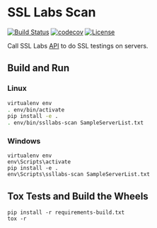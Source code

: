 # SSL Labs Scan #

[![Build Status](https://travis-ci.org/kyhau/ssllabs-scan.svg?branch=master)](https://travis-ci.org/kyhau/ssllabs-scan)
[![codecov](https://codecov.io/gh/kyhau/ssllabs-scan/branch/master/graph/badge.svg)](https://codecov.io/gh/kyhau/ssllabs-scan)
[![License](https://img.shields.io/badge/license-MIT-blue.svg)](http://en.wikipedia.org/wiki/MIT_License)

Call SSL Labs [API](https://github.com/ssllabs/ssllabs-scan/blob/stable/ssllabs-api-docs.md) to do SSL testings on servers.

## Build and Run

### Linux
```bash
virtualenv env
. env/bin/activate
pip install -e .
. env/bin/ssllabs-scan SampleServerList.txt
```

### Windows
```
virtualenv env
env\Scripts\activate
pip install -e .
env\Scripts\ssllabs-scan SampleServerList.txt
```

## Tox Tests and Build the Wheels

```
pip install -r requirements-build.txt
tox -r
```
